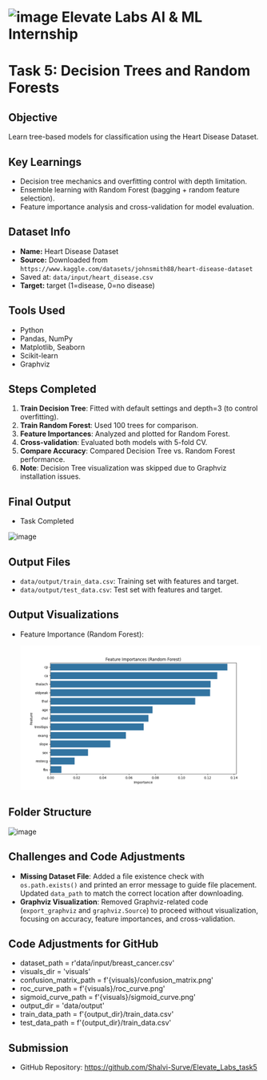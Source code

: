 # <img width="190" height="98" alt="image" src="https://github.com/user-attachments/assets/dac52983-c1c0-4a13-b1a3-4f0dee953731" />                                                Elevate Labs AI & ML Internship

# Task 5: Decision Trees and Random Forests

## Objective
Learn tree-based models for classification using the Heart Disease Dataset.


## Key Learnings
- Decision tree mechanics and overfitting control with depth limitation.
- Ensemble learning with Random Forest (bagging + random feature selection).
- Feature importance analysis and cross-validation for model evaluation.
  

## Dataset Info
- **Name:** Heart Disease Dataset
- **Source:** Downloaded from `https://www.kaggle.com/datasets/johnsmith88/heart-disease-dataset`
- Saved at: `data/input/heart_disease.csv`
- **Target:** target (1=disease, 0=no disease)


## Tools Used
- Python
- Pandas, NumPy
- Matplotlib, Seaborn
- Scikit-learn
- Graphviz


## Steps Completed
1. **Train Decision Tree**: Fitted with default settings and depth=3 (to control overfitting).
2. **Train Random Forest**: Used 100 trees for comparison.
3. **Feature Importances**: Analyzed and plotted for Random Forest.
4. **Cross-validation**: Evaluated both models with 5-fold CV.
5. **Compare Accuracy**: Compared Decision Tree vs. Random Forest performance.
6. **Note**: Decision Tree visualization was skipped due to Graphviz installation issues.


## Final Output
- Task Completed
  
<img width="758" height="181" alt="image" src="https://github.com/user-attachments/assets/5dc8731d-23df-4ce9-a617-0d98fda84e23" />


## Output Files
- `data/output/train_data.csv`: Training set with features and target.
- `data/output/test_data.csv`: Test set with features and target.


## Output Visualizations
- Feature Importance (Random Forest):
  
  ![Feature Importance](visuals/feature_importance.png)
  

## Folder Structure
<img width="749" height="602" alt="image" src="https://github.com/user-attachments/assets/8295455e-ce51-4cfe-b8d8-5a4b36cadc31" />



## Challenges and Code Adjustments
- **Missing Dataset File**: Added a file existence check with `os.path.exists()` and printed an error message to guide file placement. Updated `data_path` to match the correct location after downloading.
- **Graphviz Visualization**: Removed Graphviz-related code (`export_graphviz` and `graphviz.Source`) to proceed without visualization, focusing on accuracy, feature importances, and cross-validation.


## Code Adjustments for GitHub
- dataset_path = r'data/input/breast_cancer.csv'
- visuals_dir = 'visuals'
- confusion_matrix_path = f'{visuals}/confusion_matrix.png'
- roc_curve_path = f'{visuals}/roc_curve.png'
- sigmoid_curve_path = f'{visuals}/sigmoid_curve.png'
- output_dir = 'data/output'
- train_data_path = f'{output_dir}/train_data.csv'
- test_data_path = f'{output_dir}/train_data.csv'


## Submission
- GitHub Repository: https://github.com/Shalvi-Surve/Elevate_Labs_task5
